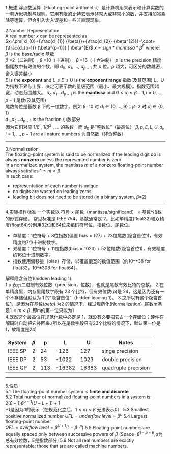 1.概述
浮点数运算（Floating-point arithmetic）是计算机用来表示和计算实数的一套近似机制与规则。它用有限的比特去表示非常大或非常小的数，并支持加减乘除等运算，但会引入舍入误差和一些非直观现象。 

2.Number Representation    
A real number $x$ can be represented as   
$x=\pm[ d_{0}+{\frac{d_{1}} {\beta}}+{\frac{d_{2}} {\beta^{2}}}+\cdot+{\frac{d_{p-1}} {\beta^{p-1}}} ] \beta^{E}$
$x=sign*mantissa*\beta^{E}$
where:  
 $\beta$ is the base/radix 基数   
  $\beta$ =2（二进制）, $\beta$ =10（十进制）, $\beta$ =16（十六进制） 
$p$ is the precision 精度  
   指尾数中有效位的个数，即 $d_0$, $d_1$, …, $d_{p-1}$ 共 $p$ 位。$p$ 越大，可区分的数越密，舍入误差越小  
$E$ is the **exponent** and $L \leq E \leq U$ is the **exponent range** 指数(及其范围)
  L、U 为指数下界与上界，决定可表示数的量级范围（最小、最大规模）。指数范围越宽，动态范围越大。 
$d_o.d_1...d_{p-1}$ is the **mantissa** and $0\leq d_{i} \leq\beta-1, i=0,..., p-1$ 尾数(及其范围)  
 尾数每位是基数 β 下的一位数字。例如 $\beta$=10 时 $d_i\in \{0,…,9\}$；$\beta$=2 时 $d_i\in \{0,1\}$  
$d_1,d_2...d_{p-1}$ is the fraction 小数部分  
 因为它们对应  $1/\beta$ , $1/\beta^2$ , … 的系数；而 $d_0$ 是“整数位”（最高位） 
$\beta, p, E, L, U, d_{i}, i=1,..., p-1$ are all nature numbers 为自然数（非负整数） 

---
3.Normalization   
The floating-point system is said to be normalized if the leading digit do is always **nonzero** unless the represented number is zero  
In a normalized system, the mantissa $m$ of a nonzero floating-point number always satisfies $1 \leq m < \beta.$  
In such case:  
- representation of each number is unique  
- no digits are wasted on leading zeros
- leading bit does not need to be stored (in a binary system, $\beta$=2)    

---

4.实际操作标准
一个实数以 符号 × 尾数（mantissa/significand） × 基数^指数 的形式存储。
常见标准是 IEEE 754，基数通常是 2。比如单精度(float32)和双精度(float64)分别用32位和64位来编码符号位、指数位、尾数位。 
- 单精度：1位符号 + 8位指数(偏置 bias = 127) + 23位尾数(隐含首位1)，有效精度约7位十进制数字。 
- 双精度：1位符号 + 11位指数(bias = 1023) + 52位尾数(隐含首位1)，有效精度约16位十进制数字。 
- 指数使用偏移量（bias）存储，以覆盖很宽的数值范围（约10^±38 for float32，10^±308 for float64）。  

解释隐含首位1(hidden leading 1):   
1.p 表示二进制有效位数（precision，位数），也就是尾数有效比特的总数。 
2.在单精度里，内存里尾数字段有 23 个比特，但有效位数(p)是 24，这是因为还有一个不存储但默认为 1 的“隐含首位”（hidden leading 1）。 
3.之所以有这个隐含首位1，是因为在基数($beta$) 为2 的情况下，经过规范化(Normalization) ,尾数m满足$1\leq m<\beta$ ,即m的第一位只能为1  
4.既然这个最高位在规范化数中必定是 1，就没有必要把它占一个存储位；硬件在解码时自动把它补回来.(所以在尾数字段只有23个比特的情况下，默认第一位是1，故精度是24)   

| System  | $\beta$ | p   | L      | U     | Notes               |
| ------- | ------- | --- | ------ | ----- | ------------------- |
| IEEE SP | 2       | 24  | -126   | 127   | singe precision     |
| IEEE DP | 2       | 53  | -1022  | 1023  | double precision    |
| IEEE QP | 2       | 113 | -16382 | 16383 | quadruple precision |

---
5.性质  
5.1 The floating-point number system is **finite and discrete**  
5.2 Total number of normalized floating-point numbers in a system is:  
$2(\beta-1)\beta^{p-1}(U-L+1)+1$  
*+1*是因为*0*的表示（在规范化之后，$1 \leq m < \beta$ 无法表示0） 
5.3 Smallest positive normalized number
$UFL =underflow \; level=\beta^L$
5.4 Largest floating-point number  
$OFL =overflow \; level = \beta^{U+1}(1-\beta^{-p})$
5.5 Floating-point numbers are equally spaced only between successive powers of $\beta$   (Space=$\beta^{1-p+E}$,p为总有效位数，E是指数部分)
5.6 Not all real numbers are exactly representable; those that are are called machine numbers.   









